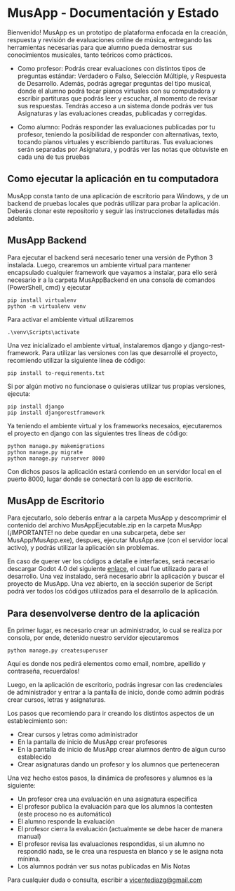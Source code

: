 # MusApp - Documentación y Estado

Bienvenido! MusApp es un prototipo de plataforma enfocada en la creación, respuesta y revisión de evaluaciones online de música, entregando las herramientas necesarias para que alumno pueda demostrar sus conocimientos musicales, tanto teóricos como prácticos.

+ Como profesor: Podrás crear evaluaciones con distintos tipos de preguntas estándar: Verdadero o Falso, Selección Múltiple, y Respuesta de Desarrollo. Además, podrás agregar preguntas del tipo musical, donde el alumno podrá tocar pianos virtuales con su computadora y escribir partituras que podrás leer y escuchar, al momento de revisar sus respuestas. Tendrás acceso a un sistema donde podrás ver tus Asignaturas y las evaluaciones creadas, publicadas y corregidas.

+ Como alumno: Podrás responder las evaluaciones publicadas por tu profesor, teniendo la posibilidad de responder con alternativas, texto, tocando pianos virtuales y escribiendo partituras. Tus evaluaciones serán separadas por Asignatura, y podrás ver las notas que obtuviste en cada una de tus pruebas

## Como ejecutar la aplicación en tu computadora

MusApp consta tanto de una aplicación de escritorio para Windows, y de un backend de pruebas locales que podrás utilizar para probar la aplicación. Deberás clonar este repositorio y seguir las instrucciones detalladas más adelante.

## MusApp Backend
Para ejecutar el backend será necesario tener una versión de Python 3 instalada. Luego, crearemos un ambiente virtual para mantener encapsulado cualquier framework que vayamos a instalar, para ello será necesario ir a la carpeta MusAppBackend en una consola de comandos (PowerShell, cmd) y ejecutar

```console
pip install virtualenv
python -m virtualenv venv
```

Para activar el ambiente virtual utilizaremos
```console
.\venv\Scripts\activate
```

Una vez inicializado el ambiente virtual, instalaremos django y django-rest-framework. Para utilizar las versiones con las que desarrollé el proyecto, recomiendo utilizar la siguiente línea de código:

```console
pip install to-requirements.txt
```

Si por algún motivo no funcionase o quisieras utilizar tus propias versiones, ejecuta:
```console
pip install django
pip install djangorestframework
```

Ya teniendo el ambiente virtual y los frameworks necesaios, ejecutaremos el proyecto en django con las siguientes tres líneas de código:

```console
python manage.py makemigrations
python manage.py migrate  
python manage.py runserver 8000
```

Con dichos pasos la aplicación estará corriendo en un servidor local en el puerto 8000, lugar donde se conectará con la app de escritorio.


## MusApp de Escritorio

Para ejecutarlo, solo deberás entrar a la carpeta MusApp y descomprimir el contenido del archivo MusAppEjecutable.zip en la carpeta MusApp (¡IMPORTANTE! no debe quedar en una subcarpeta, debe ser MusApp/MusApp.exe), despues, ejecutar MusApp.exe (con el servidor local activo), y podrás utilizar la aplicación sin problemas.

En caso de querer ver los códigos a detalle e interfaces, será necesario descargar Godot 4.0 del siguiente [enlace](https://github.com/godotengine/godot/tree/4.0-stable), el cual fue utilizado para el desarrollo. Una vez instalado, será necesario abrir la aplicación y buscar el proyecto de MusApp. Una vez abierto, en la sección superior de Script podrá ver todos los códigos utilizados para el desarrollo de la aplicación.


## Para desenvolverse dentro de la aplicación

En primer lugar, es necesario crear un administrador, lo cual se realiza por consola, por ende, detenido nuestro servidor ejecutaremos

```console
python manage.py createsuperuser
```

Aquí es donde nos pedirá elementos como email, nombre, apellido y contraseña, recuerdalos!

Luego, en la aplicación de escritorio, podrás ingresar con las credenciales de administrador y entrar a la pantalla de inicio, donde como admin podrás crear cursos, letras y asignaturas.

Los pasos que recomiendo para ir creando los distintos aspectos de un establecimiento son:
+ Crear cursos y letras como administrador
+ En la pantalla de inicio de MusApp crear profesores
+ En la pantalla de inicio de MusApp crear alumnos dentro de algun curso establecido
+ Crear asignaturas dando un profesor y los alumnos que perteneceran

Una vez hecho estos pasos, la dinámica de profesores y alumnos es la siguiente:

+ Un profesor crea una evaluación en una asignatura especifica
+ El profesor publica la evaluación para que los alumnos la contesten (este proceso no es automático)
+ El alumno responde la evaluación
+ El profesor cierra la evaluación (actualmente se debe hacer de manera manual)
+ El profesor revisa las evaluaciones respondidas, si un alumno no respondió nada, se le crea una respuesta en blanco y se le asigna nota mínima.
+ Los alumnos podrán ver sus notas publicadas en Mis Notas


Para cualquier duda o consulta, escribir a vicentediazg@gmail.com